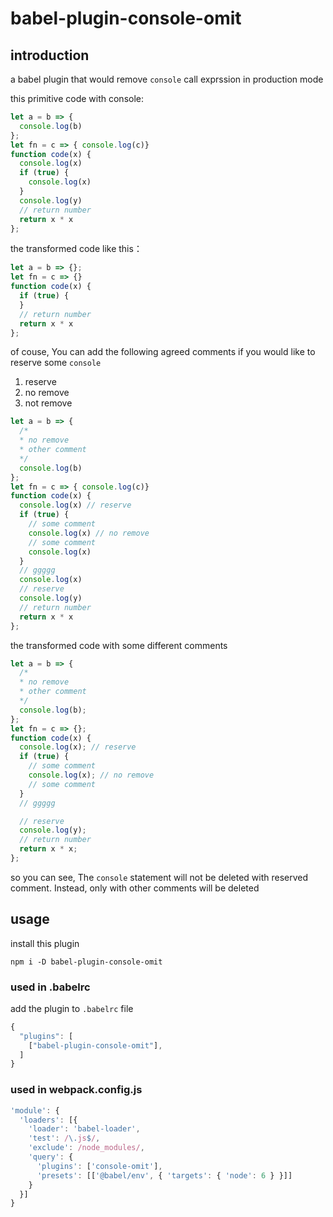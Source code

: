 # babel-plugin-console-omit

## introduction

a babel plugin that would remove `console` call exprssion in production mode

this primitive code with console:

```js
let a = b => {
  console.log(b)
};
let fn = c => { console.log(c)}
function code(x) {
  console.log(x)
  if (true) {
    console.log(x)
  }
  console.log(y)
  // return number
  return x * x
};
```

the transformed code like this：

```js
let a = b => {};
let fn = c => {}
function code(x) {
  if (true) {
  }
  // return number
  return x * x
};
```

of couse, You can add the following agreed comments if you would like to reserve some `console`

1. reserve
2. no remove
3. not remove

```js
let a = b => {
  /*
  * no remove
  * other comment
  */
  console.log(b)
};
let fn = c => { console.log(c)}
function code(x) {
  console.log(x) // reserve
  if (true) {
    // some comment
    console.log(x) // no remove
    // some comment
    console.log(x)
  }
  // ggggg
  console.log(x)
  // reserve
  console.log(y)
  // return number
  return x * x
};
```

the transformed code with some different comments

```js
let a = b => {
  /*
  * no remove
  * other comment
  */
  console.log(b);
};
let fn = c => {};
function code(x) {
  console.log(x); // reserve
  if (true) {
    // some comment
    console.log(x); // no remove
    // some comment
  }
  // ggggg

  // reserve
  console.log(y);
  // return number
  return x * x;
};
```
so you can see, The `console` statement will not be deleted with reserved comment. Instead, only with other comments will be deleted

## usage

install this plugin

```shell
npm i -D babel-plugin-console-omit
```
### used in .babelrc

add the plugin to `.babelrc` file

```js
{
  "plugins": [
    ["babel-plugin-console-omit"],
  ]
}
```

### used in webpack.config.js

```js
'module': {
  'loaders': [{
    'loader': 'babel-loader',
    'test': /\.js$/,
    'exclude': /node_modules/,
    'query': {
      'plugins': ['console-omit'],
      'presets': [['@babel/env', { 'targets': { 'node': 6 } }]]
    }
  }]
}
```